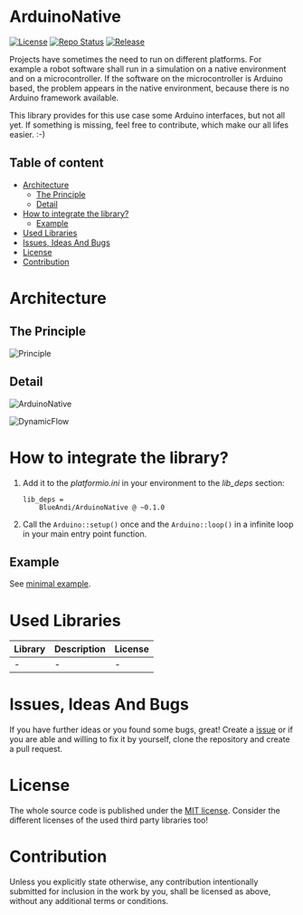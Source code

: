 # ArduinoNative <!-- omit in toc -->

[![License](https://img.shields.io/badge/license-MIT-blue.svg)](http://choosealicense.com/licenses/mit/)
[![Repo Status](https://www.repostatus.org/badges/latest/wip.svg)](https://www.repostatus.org/#wip)
[![Release](https://img.shields.io/github/release/BlueAndi/ArduinoNative.svg)](https://github.com/BlueAndi/ArduinoNative/releases)

Projects have sometimes the need to run on different platforms. For example a robot software shall run in a simulation on a native environment and on a microcontroller. If the software on the microcontroller is Arduino based, the problem appears in the native environment, because there is no Arduino framework available.

This library provides for this use case some Arduino interfaces, but not all yet. If something is missing, feel free to contribute, which make our all lifes easier. :-)

## Table of content

* [Architecture](#architecture)
  * [The Principle](#the-principle)
  * [Detail](#detail)
* [How to integrate the library?](#how-to-integrate-the-library)
  * [Example](#example)
* [Used Libraries](#used-libraries)
* [Issues, Ideas And Bugs](#issues-ideas-and-bugs)
* [License](#license)
* [Contribution](#contribution)

# Architecture

## The Principle

![Principle](http://www.plantuml.com/plantuml/proxy?cache=no&src=https://raw.githubusercontent.com//BlueAndi/ArduinoNative/master/doc/uml/Principle.plantuml)

## Detail

![ArduinoNative](http://www.plantuml.com/plantuml/proxy?cache=no&src=https://raw.githubusercontent.com/BlueAndi/ArduinoNative/master/doc/uml/ArduinoNative.plantuml)

![DynamicFlow](http://www.plantuml.com/plantuml/proxy?cache=no&src=https://raw.githubusercontent.com/BlueAndi/ArduinoNative/master/doc/uml/DynamicFlow.plantuml)

# How to integrate the library?
1. Add it to the _platformio.ini_ in your environment to the _lib\_deps_ section:
    ```
    lib_deps =
        BlueAndi/ArduinoNative @ ~0.1.0
    ```
2. Call the ```Arduino::setup()``` once and the ```Arduino::loop()``` in a infinite loop in your main entry point function.

## Example
See [minimal example](./examples/example/).

# Used Libraries

| Library                                                            | Description                                                      | License    |
| ------------------------------------------------------------------ | ---------------------------------------------------------------- | ---------- |
| - | - | - |

# Issues, Ideas And Bugs
If you have further ideas or you found some bugs, great! Create a [issue](https://github.com/BlueAndi/ArduinoNative/issues) or if you are able and willing to fix it by yourself, clone the repository and create a pull request.

# License
The whole source code is published under the [MIT license](http://choosealicense.com/licenses/mit/).
Consider the different licenses of the used third party libraries too!

# Contribution
Unless you explicitly state otherwise, any contribution intentionally submitted for inclusion in the work by you, shall be licensed as above, without any
additional terms or conditions.
